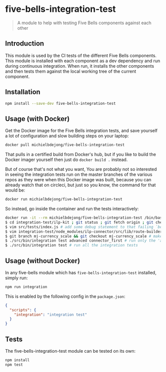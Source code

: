 # five-bells-integration-test

> A module to help with testing Five Bells components against each other

## Introduction

This module is used by the CI tests of the different Five Bells components. This module is installed with each component as a dev dependency and run during continuous integration. When run, it installs the other components and then tests them against the local working tree of the current component.

## Installation

```sh
npm install --save-dev five-bells-integration-test
```

## Usage (with Docker)
Get the Docker image for the Five Bells integration tests,
and save yourself a lot of configuration and slow building steps on
your laptop:
```sh
docker pull michielbdejong/five-bells-integration-test
```

That pulls in a certified build from Docker's hub, but if you like to
build the Docker imager yourself then just do `docker build .` instead.

But of course that's not what you want,
You are probably not so interested in seeing the integration tests run
on the master branches of the various repos as they were when this
Docker image was built, because you can already watch that on circleci,
but just so you know, the command for that would be:
```sh
docker run michielbdejong/five-bells-integration-test
```

So instead, go inside the container and run the tests interactively:
```sh
docker run -it --rm michielbdejong/five-bells-integration-test /bin/bash
$ cd integration-test/ilp-kit ; git status ; git fetch origin ; git checkout origin/my-awesome-improvement-that-I-want-to-test ; cd ../..
$ vim src/tests/index.js # add some debug statement to that failing `beforeEach` hook
$ vim integration-test/node_modules/ilp-connector/src/lib/route-builder.js +123 # add a console.log statement to see how that error is caused
$ git branch mj-currency_scale && git checkout mj-currency_scale # make the integration test loader know you want to test that cross-repo branch instead of master
$ ./src/bin/integration test advanced connector_first # run only the 'advanced' and 'connector_first' integration test
$ ./src/bin/integration test # run all the integration tests
```

## Usage (without Docker)

In any five-bells module which has `five-bells-integration-test` installed, simply run:

``` sh
npm run integration
```

This is enabled by the following config in the `package.json`:

``` json
{
  "scripts": {
    "integration": "integration test"
  }
}
```

## Tests

The five-bells-integration-test module can be tested on its own:

```sh
npm install
npm test
```
